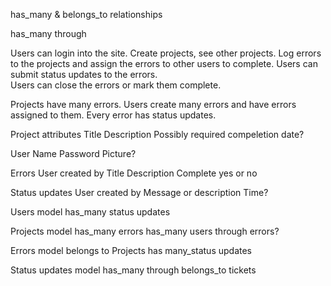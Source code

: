 has_many & belongs_to relationships

has_many through

Users can login into the site. Create projects, see other projects.
Log errors to the projects and assign the errors to other users to complete.
Users can submit status updates to the errors.  
Users can close the errors or mark them complete.

Projects have many errors.
Users create many errors and have errors assigned to them.
Every error has status updates.

Project attributes
   Title
   Description
   Possibly required compeletion date?

User
  Name
  Password
  Picture?

Errors
   User created by
   Title
   Description
   Complete yes or no

Status updates
  User created by
  Message or description
  Time?



Users model
  has_many status updates

Projects model
  has_many errors
  has_many users through errors?


Errors model
  belongs to Projects
  has many_status updates

Status updates model
  has_many through
  belongs_to tickets
